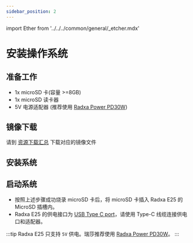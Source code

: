 ```yaml
---
sidebar_position: 2
---
```


import Ether from '../../../common/general/\_etcher.mdx'

# 安装操作系统

## 准备工作

- 1x microSD 卡(容量 >=8GB)
- 1x microSD 读卡器
- 5V 电源适配器 (推荐使用 [Radxa Power PD30W](/rock3/e25/accessories/pd_30w))

## 镜像下载

请到 [资源下载汇总](/rock3/images.md) 下载对应的镜像文件

## 安装系统

<Ether model="e25" />

## 启动系统

- 按照上述步骤成功烧录 microSD 卡后，将 microSD 卡插入 Radxa E25 的 MicroSD 插槽内。
- Radxa E25 的供电接口为 [USB Type C port](/rock3/e25/README.md)，请使用 Type-C 线缆连接供电口和适配器。

:::tip
Radxa E25 只支持 `5V` 供电。瑞莎推荐使用 [Radxa Power PD30W](/rock3/e25/accessories/pd_30w)。
:::

